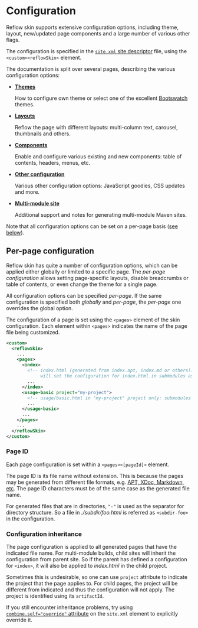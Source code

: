# Configuration

Reflow skin supports extensive configuration options, including theme, layout, new/updated
page components and a large number of various other flags.

The configuration is specified in the [`site.xml` site descriptor][site-xml] file,
using the `<custom><reflowSkin>` element.

The documentation is split over several pages, describing the various configuration options:

-   **[Themes]( themes/ )**

    How to configure own theme or select one of the excellent [Bootswatch][bootswatch] themes.
-   **[Layouts]( layouts.html )**

    Reflow the page with different layouts: multi-column text, carousel, thumbnails and others.
-   **[Components]( components.html )**

    Enable and configure various existing and new components: table of contents, headers, menus,
    etc.
-   **[Other configuration]( misc.html )**

    Various other configuration options: JavaScript goodies, CSS updates and more.
-   **[Multi-module site]( multi-module.html )**

    Additional support and notes for generating multi-module Maven sites.

Note that all configuration options can be set on a per-page basis
([see below](#Per-page_configuration)).

[site-xml]: http://maven.apache.org/doxia/doxia-sitetools/doxia-decoration-model/decoration.html
[bootswatch]: http://bootswatch.com


## Per-page configuration

Reflow skin has quite a number of configuration options, which can be applied either globally or
limited to a specific page. The _per-page configuration_ allows setting page-specific layouts,
disable breadcrumbs or table of contents, or even change the theme for a single page.

All configuration options can be specified _per-page_. If the same configuration is specified
both _globally_ and _per-page_, the _per-page_ one overrides the global option.

The configuration of a page is set using the `<pages>` element of the skin configuration.
Each element within `<pages>` indicates the name of the page file being customized.

```xml
<custom>
  <reflowSkin>
    ...
    <pages>
      <index>
        <!-- index.html (generated from index.apt, index.md or others):
             will set the configuration for index.html in submodules as well. -->
        ...
      </index>
      <usage-basic project="my-project">
        <!-- usage/basic.html in "my-project" project only: submodules will not inherit -->
        ...
      </usage-basic>
      ...
    </pages>
    ...
  </reflowSkin>
</custom>
```


### Page ID

Each page configuration is set within a `<pages><[pageId]>` element.
    
The page ID is its file name without extension. This is because the pages may be generated
from different file formats, e.g. [APT, XDoc, Markdown, etc][doxia-formats]. The page ID
characters must be of the same case as the generated file name.
    
For generated files that are in directories, `"-"` is used as the separator for directory
structure. So a file in _./subdir/foo.html_ is referred as `<subdir-foo>` in the
configuration.

[doxia-formats]: http://maven.apache.org/doxia/references/index.html


### Configuration inheritance

The page configuration is applied to all generated pages that have the indicated file name.
For multi-module builds, child sites will inherit the configuration from parent site.
So if the parent has defined a configuration for `<index>`, it will also be applied to
_index.html_ in the child project.
    
Sometimes this is undesirable, so one can use `project` attribute to indicate the project
that the page applies to. For child pages, the project will be different from indicated
and thus the configuration will not apply. The project is identified using its `artifactId`.

If you still encounter inheritance problems, try using
[`combine.self="override"` attribute][mvn-merge] on the `site.xml` element to explicitly override
it.

[mvn-merge]: http://www.sonatype.com/people/2011/01/maven-how-to-merging-plugin-configuration-in-complex-projects/

